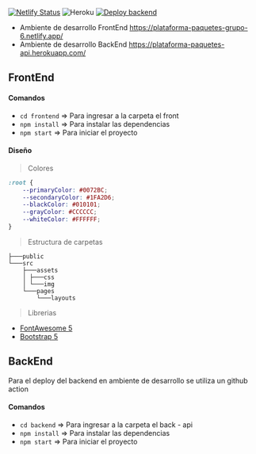 [![Netlify Status](https://api.netlify.com/api/v1/badges/2a85cb3e-f4b1-4abe-b028-f5f02ec0f2ea/deploy-status)](https://app.netlify.com/sites/plataforma-paquetes-grupo-6/deploys) 
![Heroku](https://heroku-badge.herokuapp.com/?app=plataforma-paquetes-api)
[![Deploy backend](https://github.com/Alexsanchez-WP/Plataforma_Paquetes_Grupo_6/actions/workflows/backen-deploy.yaml/badge.svg)](https://github.com/Alexsanchez-WP/Plataforma_Paquetes_Grupo_6/actions/workflows/backen-deploy.yaml)

- Ambiente de desarrollo FrontEnd https://plataforma-paquetes-grupo-6.netlify.app/
- Ambiente de desarrollo BackEnd https://plataforma-paquetes-api.herokuapp.com/

## FrontEnd

#### Comandos

- `cd frontend` => Para ingresar a la carpeta el front
- `npm install` => Para instalar las dependencias
- `npm start` => Para iniciar el proyecto

#### Diseño

> Colores

```CSS
:root {
    --primaryColor: #0072BC;
    --secondaryColor: #1FA2D6;
    --blackColor: #010101;
    --grayColor: #CCCCCC;
    --whiteColor: #FFFFFF;
}
```

> Estructura de carpetas

```
├───public
└───src
    ├───assets
    │ ├───css
    │ └───img
    └───pages
        └───layouts
```

> Librerias

- [FontAwesome 5](https://fontawesome.com/v5.15/icons?d=gallery&p=2)
- [Bootstrap 5](https://getbootstrap.com/docs/5.0/getting-started/introduction/)

## BackEnd

Para el deploy del backend en ambiente de desarrollo se utiliza un github action

#### Comandos

- `cd backend` => Para ingresar a la carpeta el back - api
- `npm install` => Para instalar las dependencias
- `npm start` => Para iniciar el proyecto
